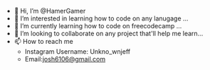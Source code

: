 - 👋 Hi, I’m @HamerGamer
- 👀 I’m interested in learning how to code on any lanugage ...
- 🌱 I’m currently learning how to code on freecodecamp ...
- 💞️ I’m looking to collaborate on any project that'll help me learn...
- 📫 How to reach me
  <ul>
    <li>Instagram Username: Unkno_wnjeff</li>
    <li> Email:<a href="josh6106@gmail.com">josh6106@gmail.com</a></li>

<!---
HamerGamer/HamerGamer is a ✨ special ✨ repository because its `README.md` (this file) appears on your GitHub profile.
You can click the Preview link to take a look at your changes.
--->
